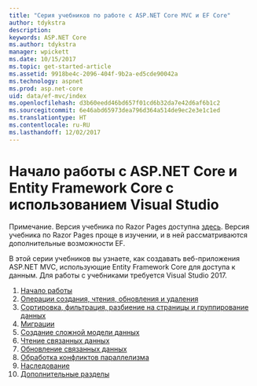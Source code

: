 ```yaml
---
title: "Серия учебников по работе с ASP.NET Core MVC и EF Core"
author: tdykstra
description: 
keywords: ASP.NET Core
ms.author: tdykstra
manager: wpickett
ms.date: 10/15/2017
ms.topic: get-started-article
ms.assetid: 9918be4c-2096-404f-9b2a-ed5cde90042a
ms.technology: aspnet
ms.prod: asp.net-core
uid: data/ef-mvc/index
ms.openlocfilehash: d3b60eedd46bd657f01cd6b32da7e42d6af6b1c2
ms.sourcegitcommit: 6e46abd65973dea796d364a514de9ec2e3e1c1ed
ms.translationtype: HT
ms.contentlocale: ru-RU
ms.lasthandoff: 12/02/2017
---
```

# <a name="getting-started-with-aspnet-core-and-entity-framework-core-using-visual-studio"></a>Начало работы с ASP.NET Core и Entity Framework Core с использованием Visual Studio

Примечание. Версия учебника по Razor Pages доступна [здесь](xref:data/ef-rp/intro). Версия учебника по Razor Pages проще в изучении, и в ней рассматриваются дополнительные возможности EF.

В этой серии учебников вы узнаете, как создавать веб-приложения ASP.NET MVC, использующие Entity Framework Core для доступа к данным. Для работы с учебниками требуется Visual Studio 2017.

1. [Начало работы](intro.md)
2. [Операции создания, чтения, обновления и удаления](crud.md)
3. [Сортировка, фильтрация, разбиение на страницы и группирование данных](sort-filter-page.md)
4. [Миграции](migrations.md)
5. [Создание сложной модели данных](complex-data-model.md)
6. [Чтение связанных данных](read-related-data.md)
7. [Обновление связанных данных](update-related-data.md)
8. [Обработка конфликтов параллелизма](concurrency.md)
9. [Наследование](inheritance.md)
10. [Дополнительные разделы](advanced.md)
